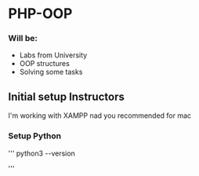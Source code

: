 # PHP-OOP
### Will be:
- Labs from University
- OOP structures
- Solving some tasks

## Initial setup Instructors
I'm working with XAMPP nad you recommended for mac
### Setup Python 
''' python3 --version

'''
